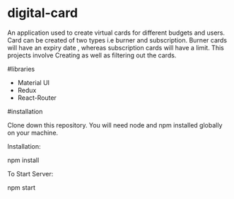 # digital-card

An application used to create virtual cards for different budgets and users. Card can be created of two types i.e burner and subscription. Burner cards will have an expiry date , whereas subscription cards will have a limit. This projects involve Creating as well as filtering out the cards.

#libraries

- Material UI
- Redux
- React-Router

#installation

Clone down this repository. You will need node and npm installed globally on your machine.

Installation:

npm install

To Start Server:

npm start
